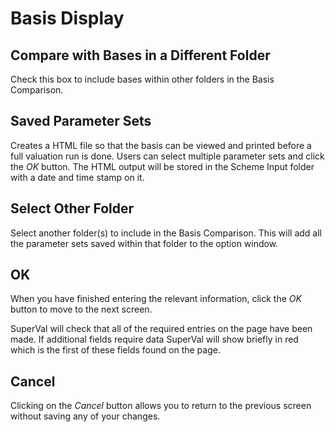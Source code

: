 # Basis Display



## Compare with Bases in a Different Folder

Check this box to include bases within other folders in the Basis Comparison.

## Saved Parameter Sets

Creates a HTML file so that the basis can be viewed and printed before a
full valuation run is done. Users can select multiple parameter sets and
click the _OK_ button. The HTML output will be stored in the Scheme Input
folder with a date and time stamp on it.

## Select Other Folder

Select another folder(s) to include in the Basis Comparison.
This will add all the parameter sets saved within that folder to the option window.

## OK

When you have finished entering the relevant information, click the _OK_
button to move to the next screen.

SuperVal will check that all of the required entries on the page have
been made. If additional fields require data SuperVal will show briefly
in red which is the first of these fields found on the page.

## Cancel

Clicking on the _Cancel_ button allows you to return to the previous
screen without saving any of your changes.